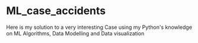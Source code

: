 # ML_case_accidents
Here is my solution to a very interesting Case using my Python's knowledge on ML Algorithms, Data Modelling and Data visualization
